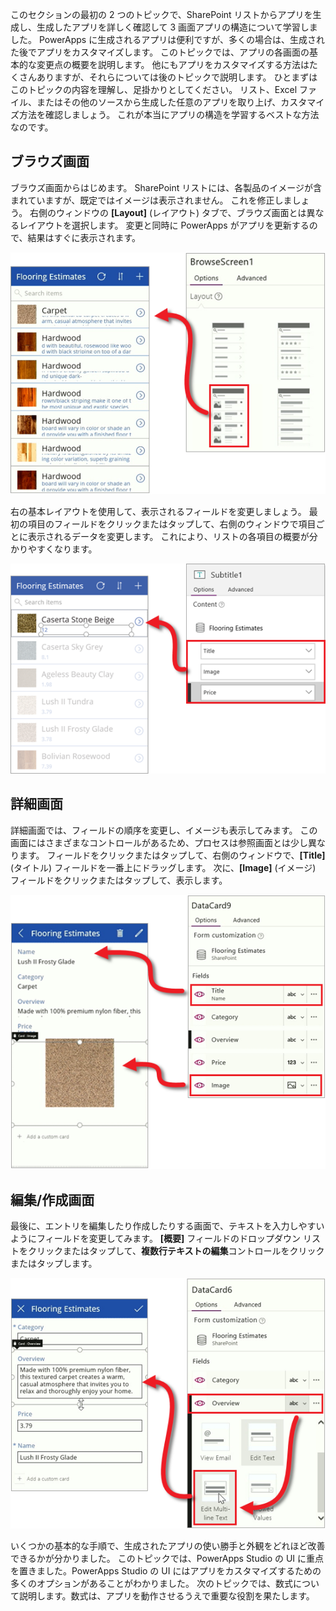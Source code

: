 このセクションの最初の 2 つのトピックで、SharePoint リストからアプリを生成し、生成したアプリを詳しく確認して 3 画面アプリの構造について学習しました。 PowerApps に生成されるアプリは便利ですが、多くの場合は、生成された後でアプリをカスタマイズします。 このトピックでは、アプリの各画面の基本的な変更点の概要を説明します。 他にもアプリをカスタマイズする方法はたくさんありますが、それらについては後のトピックで説明します。 ひとまずはこのトピックの内容を理解し、足掛かりとしてください。 リスト、Excel ファイル、またはその他のソースから生成した任意のアプリを取り上げ、カスタマイズ方法を確認しましょう。 これが本当にアプリの構造を学習するベストな方法なのです。

## <a name="browse-screen"></a>ブラウズ画面
ブラウズ画面からはじめます。 SharePoint リストには、各製品のイメージが含まれていますが、既定ではイメージは表示されません。 これを修正しましょう。 右側のウィンドウの **[Layout]** (レイアウト) タブで、ブラウズ画面とは異なるレイアウトを選択します。 変更と同時に PowerApps がアプリを更新するので、結果はすぐに表示されます。

![ブラウズ画面のレイアウトを変更する](./media/learning-spo-app-customize/generate-change-layout.png)

右の基本レイアウトを使用して、表示されるフィールドを変更しましょう。 最初の項目のフィールドをクリックまたはタップして、右側のウィンドウで項目ごとに表示されるデータを変更します。 これにより、リストの各項目の概要が分かりやすくなります。

![ブラウズ画面のフィールドを変更する](./media/learning-spo-app-customize/generate-browse-fields.png)

## <a name="details-screen"></a>詳細画面
詳細画面では、フィールドの順序を変更し、イメージも表示してみます。 この画面にはさまざまなコントロールがあるため、プロセスは参照画面とは少し異なります。 フィールドをクリックまたはタップして、右側のウィンドウで、**[Title]** (タイトル) フィールドを一番上にドラッグします。 次に、**[Image]** (イメージ) フィールドをクリックまたはタップして、表示します。

![詳細画面のフィールドを変更する](./media/learning-spo-app-customize/generate-detail-fields.png)

## <a name="editcreate-screen"></a>編集/作成画面
最後に、エントリを編集したり作成したりする画面で、テキストを入力しやすいようにフィールドを変更してみます。 **[概要]** フィールドのドロップダウン リストをクリックまたはタップして、**複数行テキストの編集**コントロールをクリックまたはタップします。

![編集画面のフィールドを変更する](./media/learning-spo-app-customize/generate-edit-fields.png)

いくつかの基本的な手順で、生成されたアプリの使い勝手と外観をどれほど改善できるかが分かりました。 このトピックでは、PowerApps Studio の UI に重点を置きました。PowerApps Studio の UI にはアプリをカスタマイズするための多くのオプションがあることがわかりました。 次のトピックでは、数式について説明します。数式は、アプリを動作させるうえで重要な役割を果たします。  

